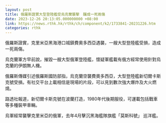 ```yaml
---
layout: post
title: 俄羅斯證實大型登陸艦受烏克蘭襲擊　釀成一死兩傷
date: 2023-12-26 20:13:05.000000000 +08:00
link: https://news.rthk.hk/rthk/ch/component/k2/1733841-20231226.htm
categories: rthk
---
```


俄羅斯證實，克里米亞黑海港口城鎮費奧多西亞遇襲，一艘大型登陸艦受損，造成一死兩傷。

烏克蘭軍方早前說，摧毀一艘大型俄軍登陸艦，懷疑軍艦載有俄方經常使用針對烏克蘭的伊朗無人機。

俄羅斯傳媒引述俄羅斯國防部指，烏克蘭空襲費奧多西亞，大型登陸艦新切爾卡斯克號受損。有社交平台上載相信是現場的片段，可以見到數次強大爆炸及大火燃燒。

路透社報道，新切爾卡斯克號在波蘭打造，1980年代後期服役，可運載包括戰車等多種裝甲車輛。

烏軍經常襲擊克里米亞的俄軍，去年4月擊沉黑海艦隊旗艦「莫斯科號」 巡洋艦。

